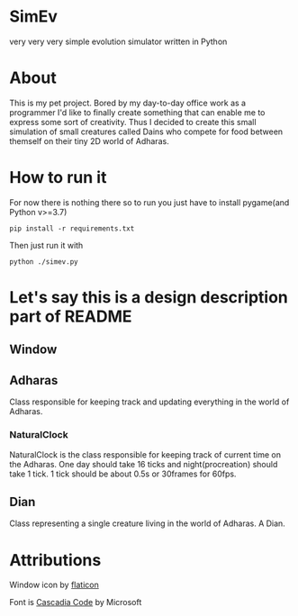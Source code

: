 # SimEv
very very very simple evolution simulator written in Python

# About
This is my pet project. Bored by my day-to-day office work as a programmer I'd like to finally create something that can enable me to express some sort of creativity. Thus I decided to create this small simulation of small creatures called Dains who compete for food between themself on their tiny 2D world of Adharas.

# How to run it
For now there is nothing there so to run you just have to install pygame(and Python v>=3.7)
```
pip install -r requirements.txt
```

Then just run it with
```
python ./simev.py
```

# Let's say this is a design description part of README
## Window
## Adharas
Class responsible for keeping track and updating everything in the world of Adharas.
### NaturalClock
NaturalClock is the class responsible for keeping track of current time on the Adharas. One day should take 16 ticks and night(procreation) should take 1 tick. 1 tick should be about 0.5s or 30frames for 60fps.
## Dian
Class representing a single creature living in the world of Adharas. A Dian.

# Attributions
Window icon by [flaticon](https://www.flaticon.com)

Font is [Cascadia Code](https://github.com/microsoft/cascadia-code) by Microsoft